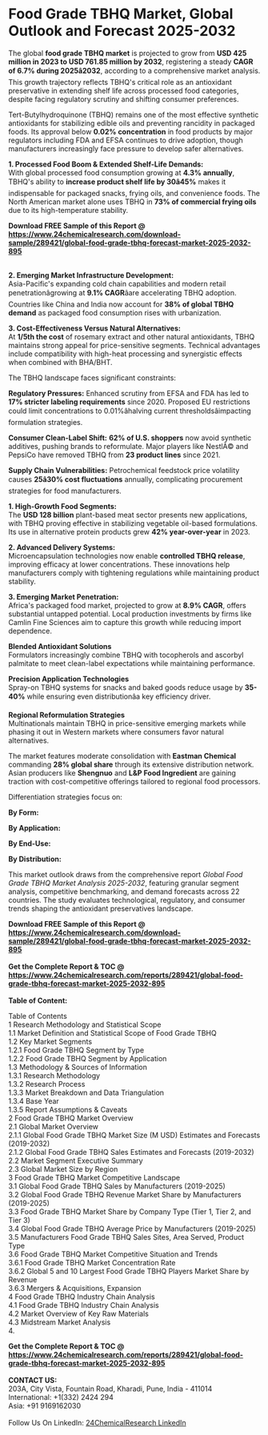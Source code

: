 <h1>Food Grade TBHQ Market, Global Outlook and Forecast 2025-2032</h1><p>The global <strong>food grade TBHQ market</strong> is projected to grow from <strong>USD 425 million in 2023 to USD 761.85 million by 2032</strong>, registering a steady <strong>CAGR of 6.7% during 2025â2032</strong>, according to a comprehensive market analysis. This growth trajectory reflects TBHQ's critical role as an antioxidant preservative in extending shelf life across processed food categories, despite facing regulatory scrutiny and shifting consumer preferences.</p><p>Tert-Butylhydroquinone (TBHQ) remains one of the most effective synthetic antioxidants for stabilizing edible oils and preventing rancidity in packaged foods. Its approval below <strong>0.02% concentration</strong> in food products by major regulators including FDA and EFSA continues to drive adoption, though manufacturers increasingly face pressure to develop safer alternatives.</p><p><strong>1. Processed Food Boom &amp; Extended Shelf-Life Demands:</strong><br>
With global processed food consumption growing at <strong>4.3% annually</strong>, TBHQ's ability to <strong>increase product shelf life by 30â45%</strong> makes it indispensable for packaged snacks, frying oils, and convenience foods. The North American market alone uses TBHQ in <strong>73% of commercial frying oils</strong> due to its high-temperature stability.</p><div><b>Download FREE Sample of this Report @ 
            <a href="https://www.24chemicalresearch.com/download-sample/289421/global-food-grade-tbhq-forecast-market-2025-2032-895">
            https://www.24chemicalresearch.com/download-sample/289421/global-food-grade-tbhq-forecast-market-2025-2032-895</a></b></div><br><p><strong>2. Emerging Market Infrastructure Development:</strong><br>
Asia-Pacific's expanding cold chain capabilities and modern retail penetrationâgrowing at <strong>9.1% CAGR</strong>âare accelerating TBHQ adoption. Countries like China and India now account for <strong>38% of global TBHQ demand</strong> as packaged food consumption rises with urbanization.</p><p><strong>3. Cost-Effectiveness Versus Natural Alternatives:</strong><br>
At <strong>1/5th the cost</strong> of rosemary extract and other natural antioxidants, TBHQ maintains strong appeal for price-sensitive segments. Technical advantages include compatibility with high-heat processing and synergistic effects when combined with BHA/BHT.</p><p>The TBHQ landscape faces significant constraints:</p><p><strong>Regulatory Pressures:</strong> Enhanced scrutiny from EFSA and FDA has led to <strong>17% stricter labeling requirements</strong> since 2020. Proposed EU restrictions could limit concentrations to 0.01%âhalving current thresholdsâimpacting formulation strategies.</p><p><strong>Consumer Clean-Label Shift:</strong> <strong>62% of U.S. shoppers</strong> now avoid synthetic additives, pushing brands to reformulate. Major players like NestlÃ© and PepsiCo have removed TBHQ from <strong>23 product lines</strong> since 2021.</p><p><strong>Supply Chain Vulnerabilities:</strong> Petrochemical feedstock price volatility causes <strong>25â30% cost fluctuations</strong> annually, complicating procurement strategies for food manufacturers.</p><p><strong>1. High-Growth Food Segments:</strong><br>
The <strong>USD 128 billion</strong> plant-based meat sector presents new applications, with TBHQ proving effective in stabilizing vegetable oil-based formulations. Its use in alternative protein products grew <strong>42% year-over-year</strong> in 2023.</p><p><strong>2. Advanced Delivery Systems:</strong><br>
Microencapsulation technologies now enable <strong>controlled TBHQ release</strong>, improving efficacy at lower concentrations. These innovations help manufacturers comply with tightening regulations while maintaining product stability.</p><p><strong>3. Emerging Market Penetration:</strong><br>
Africa's packaged food market, projected to grow at <strong>8.9% CAGR</strong>, offers substantial untapped potential. Local production investments by firms like Camlin Fine Sciences aim to capture this growth while reducing import dependence.</p><p><strong>Blended Antioxidant Solutions</strong><br>
	Formulators increasingly combine TBHQ with tocopherols and ascorbyl palmitate to meet clean-label expectations while maintaining performance.</p><p><strong>Precision Application Technologies</strong><br>
	Spray-on TBHQ systems for snacks and baked goods reduce usage by <strong>35-40%</strong> while ensuring even distributionâa key efficiency driver.</p><p><strong>Regional Reformulation Strategies</strong><br>
	Multinationals maintain TBHQ in price-sensitive emerging markets while phasing it out in Western markets where consumers favor natural alternatives.</p><p>The market features moderate consolidation with <strong>Eastman Chemical</strong> commanding <strong>28% global share</strong> through its extensive distribution network. Asian producers like <strong>Shengnuo</strong> and <strong>L&amp;P Food Ingredient</strong> are gaining traction with cost-competitive offerings tailored to regional food processors.</p><p>Differentiation strategies focus on:</p><p><strong>By Form:</strong></p><p><strong>By Application:</strong></p><p><strong>By End-Use:</strong></p><p><strong>By Distribution:</strong></p><p>This market outlook draws from the comprehensive report <em>Global Food Grade TBHQ Market Analysis 2025-2032</em>, featuring granular segment analysis, competitive benchmarking, and demand forecasts across 22 countries. The study evaluates technological, regulatory, and consumer trends shaping the antioxidant preservatives landscape.</p><div><b>Download FREE Sample of this Report @ 
            <a href="https://www.24chemicalresearch.com/download-sample/289421/global-food-grade-tbhq-forecast-market-2025-2032-895">
            https://www.24chemicalresearch.com/download-sample/289421/global-food-grade-tbhq-forecast-market-2025-2032-895</a></b></div><br><div><b>Get the Complete Report & TOC @ 
            <a href="https://www.24chemicalresearch.com/reports/289421/global-food-grade-tbhq-forecast-market-2025-2032-895">
            https://www.24chemicalresearch.com/reports/289421/global-food-grade-tbhq-forecast-market-2025-2032-895</a></b></div><br>
            <b>Table of Content:</b><p>Table of Contents<br />
1 Research Methodology and Statistical Scope<br />
1.1 Market Definition and Statistical Scope of Food Grade TBHQ<br />
1.2 Key Market Segments<br />
1.2.1 Food Grade TBHQ Segment by Type<br />
1.2.2 Food Grade TBHQ Segment by Application<br />
1.3 Methodology & Sources of Information<br />
1.3.1 Research Methodology<br />
1.3.2 Research Process<br />
1.3.3 Market Breakdown and Data Triangulation<br />
1.3.4 Base Year<br />
1.3.5 Report Assumptions & Caveats<br />
2 Food Grade TBHQ Market Overview<br />
2.1 Global Market Overview<br />
2.1.1 Global Food Grade TBHQ Market Size (M USD) Estimates and Forecasts (2019-2032)<br />
2.1.2 Global Food Grade TBHQ Sales Estimates and Forecasts (2019-2032)<br />
2.2 Market Segment Executive Summary<br />
2.3 Global Market Size by Region<br />
3 Food Grade TBHQ Market Competitive Landscape<br />
3.1 Global Food Grade TBHQ Sales by Manufacturers (2019-2025)<br />
3.2 Global Food Grade TBHQ Revenue Market Share by Manufacturers (2019-2025)<br />
3.3 Food Grade TBHQ Market Share by Company Type (Tier 1, Tier 2, and Tier 3)<br />
3.4 Global Food Grade TBHQ Average Price by Manufacturers (2019-2025)<br />
3.5 Manufacturers Food Grade TBHQ Sales Sites, Area Served, Product Type<br />
3.6 Food Grade TBHQ Market Competitive Situation and Trends<br />
3.6.1 Food Grade TBHQ Market Concentration Rate<br />
3.6.2 Global 5 and 10 Largest Food Grade TBHQ Players Market Share by Revenue<br />
3.6.3 Mergers & Acquisitions, Expansion<br />
4 Food Grade TBHQ Industry Chain Analysis<br />
4.1 Food Grade TBHQ Industry Chain Analysis<br />
4.2 Market Overview of Key Raw Materials<br />
4.3 Midstream Market Analysis<br />
4.</p><div><b>Get the Complete Report & TOC @ 
            <a href="https://www.24chemicalresearch.com/reports/289421/global-food-grade-tbhq-forecast-market-2025-2032-895">
            https://www.24chemicalresearch.com/reports/289421/global-food-grade-tbhq-forecast-market-2025-2032-895</a></b></div><br><b>CONTACT US:</b><br>
            203A, City Vista, Fountain Road, Kharadi, Pune, India - 411014<br>
            International: +1(332) 2424 294<br>
            Asia: +91 9169162030 <br><br>
            Follow Us On LinkedIn: <a href="https://www.linkedin.com/company/24chemicalresearch/">24ChemicalResearch LinkedIn</a>